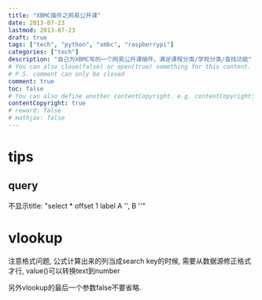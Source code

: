 ```yaml
---
title: "XBMC插件之网易公开课"
date: 2013-07-23
lastmod: 2013-07-23
draft: true
tags: ["tech", "python", "xmbc", "raspberrypi"]
categories: ["tech"]
description: "自己为XBMC写的一个网易公开课插件，满足课程分类/学校分类/查找功能"
# You can also close(false) or open(true) something for this content.
# P.S. comment can only be closed
comment: true
toc: false
# You can also define another contentCopyright. e.g. contentCopyright: "This is another copyright."
contentCopyright: true
# reward: false
# mathjax: false
---
```

# tips
## query

不显示title: "select * offset 1 label A '', B ''"

# vlookup
注意格式问题, 公式计算出来的列当成search key的时候, 需要从数据源修正格式才行, value()可以转换text到number

另外vlookup的最后一个参数false不要省略.
